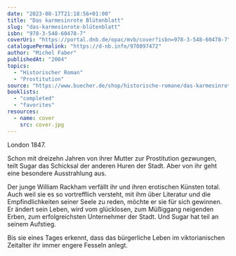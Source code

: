 ```yaml
---
date: "2023-08-17T21:18:56+01:00"
title: "Das karmesinrote Blütenblatt"
slug: "das-karmesinrote-blütenblatt"
isbn: "978-3-548-60478-7"
coverUri: "https://portal.dnb.de/opac/mvb/cover?isbn=978-3-548-60478-7"
cataloguePermalink: "https://d-nb.info/970897472"
author: "Michel Faber"
publishedAt: "2004"
topics:
  - "Historischer Roman"
  - "Prostitution"
source: "https://www.buecher.de/shop/historische-romane/das-karmesinrote-bluetenblatt/faber-michel/products_products/detail/prod_id/12800524/"
booklists:
  - "completed"
  - "favorites"
resources:
  - name: cover
    src: cover.jpg
---
```

London 1847.

Schon mit dreizehn Jahren von ihrer Mutter zur Prostitution gezwungen, teilt 
Sugar das Schicksal der anderen Huren der Stadt. Aber von ihr geht eine 
besondere Ausstrahlung aus.

Der junge William Rackham verfällt ihr und ihren erotischen Künsten total. Auch 
weil sie es so vortrefflich versteht, mit ihm über Literatur und die 
Empfindlichkeiten seiner Seele zu reden, möchte er sie für sich gewinnen. Er 
ändert sein Leben, wird vom glücklosen, zum Müßiggang neigenden Erben, zum 
erfolgreichsten Unternehmer der Stadt. Und Sugar hat teil an seinem Aufstieg. 

Bis sie eines Tages erkennt, dass das bürgerliche Leben im viktorianischen 
Zeitalter ihr immer engere Fesseln anlegt.